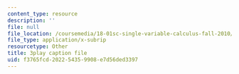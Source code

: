 ```yaml
---
content_type: resource
description: ''
file: null
file_location: /coursemedia/18-01sc-single-variable-calculus-fall-2010/f3765fcd202254359908e7d56ded3397_--lPz7VFnKI.vtt
file_type: application/x-subrip
resourcetype: Other
title: 3play caption file
uid: f3765fcd-2022-5435-9908-e7d56ded3397
---
```

